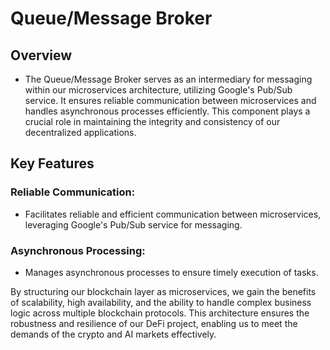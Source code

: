 # Queue/Message Broker

## Overview
* The Queue/Message Broker serves as an intermediary for messaging within our microservices architecture, utilizing Google's Pub/Sub service. It ensures reliable communication between microservices and handles asynchronous processes efficiently. This component plays a crucial role in maintaining the integrity and consistency of our decentralized applications.

## Key Features

### Reliable Communication: 
* Facilitates reliable and efficient communication between microservices, leveraging Google's Pub/Sub service for messaging.

### Asynchronous Processing: 
* Manages asynchronous processes to ensure timely execution of tasks.

By structuring our blockchain layer as microservices, we gain the benefits of scalability, high availability, and the ability to handle complex business logic across multiple blockchain protocols. This architecture ensures the robustness and resilience of our DeFi project, enabling us to meet the demands of the crypto and AI markets effectively.